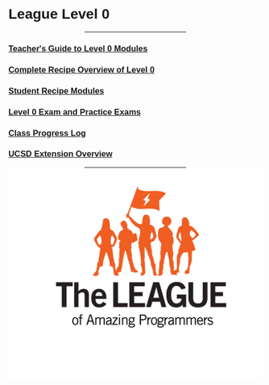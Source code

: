 <!DOCTYPE html>
<html>
<title>League Level 0</title>
<meta charset="UTF-8">
<meta name="viewport" content="width=device-width, initial-scale=1">
<link rel="stylesheet" href="http://level0.jointheleague.org/style.css">
<link rel="stylesheet" href="https://fonts.googleapis.com/css?family=Raleway">
<script src="http://league-level0.github.io/copyrightFooter.js"></script>
<style>
body,h1 {font-family: "Raleway", sans-serif}
</style>

    
<body>
    <div class="w3-display-topleft w3-padding-large w3-xlarge">
   	  <h1 class="w3-jumbo w3-animate-top">League Level 0   </h1>
      <hr class="w3-border-grey" style="margin:auto;width:40%">
    </div>
    <div class="w3-display-middle">
      <h3><a href="Teachers_L0.html">Teacher's Guide to Level 0 Modules</a></h3>
      <h3><a href="Overview_L0.html">Complete Recipe Overview of Level 0</a></h3>
      <h3><a href="Students_L0.html">Student Recipe Modules</a></h3>
      <h3><a href="https://github.com/LEAGUE-Level0/Level-0-Tests">Level 0 Exam and Practice Exams</a></h3>
      <h3><a href= "https://docs.google.com/spreadsheets/d/1xn5WqeONXg4meO1IQxZtjE2ngVtw9cDm4aFqa12wFjY/view#gid=0">Class Progress Log</a></h3>
      <h3><a href="http://www.jointheleague.org/wp-content/uploads/2017/05/UCSDLevel0ExtensionOverview.pdf">UCSD Extension Overview</a></h3>
      <hr class="w3-border-grey" style="margin:auto;width:40%">
    </div>
    <div class="w3-display-bottomleft w3-padding-large">
        <a href="https://league-level0.github.io/"><img src="img/league.jpg" alt="league-logo"></a>
    </div>
    <div id="copyright">
    <script>copyright();</script>
    </div>
</body>
</html>

